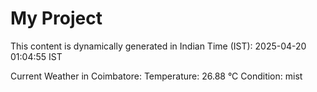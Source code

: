 # My Project

This content is dynamically generated in Indian Time (IST): 2025-04-20 01:04:55 IST


Current Weather in Coimbatore:
Temperature: 26.88 °C
Condition: mist
